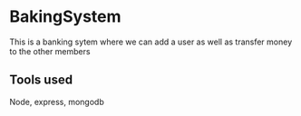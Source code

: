 # BakingSystem
This is a banking sytem where we can add a user as well as transfer money to the other members
## Tools used
Node, express, mongodb

